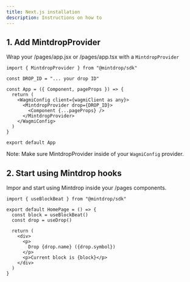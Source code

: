 ```yaml
---
title: Next.js installation
description: Instructions on how to
---
```


## 1. Add MintdropProvider

Wrap your /pages/app.jsx or /pages/app.tsx with a `MintdropProvider`

```tsx
import { MintdropProvider } from "@mintdrop/sdk"

const DROP_ID = "... your drop ID"

const App = ({ Component, pageProps }) => {
  return (
    <WagmiConfig client={wagmiClient as any}>
      <MintdropProvider drop={DROP_ID}>
        <Component {...pageProps} />
      </MintdropProvider>
    </WagmiConfig>
  )
}

export default App
```

Note: Make sure MintdropProvider inside of your `WagmiConfig` provider.

## 2. Start using Mintdrop hooks

Impor and start using Mintdrop inside your /pages components.

```tsx
import { useBlockBeat } from "@mintdrop/sdk"

export default HomePage = () => {
  const block = useBlockBeat()
  const drop = useDrop()

  return (
    <div>
      <p>
        Drop {drop.name} ({drop.symbol})
      </p>
      <p>Current block is {block}</p>
    </div>
  )
}
```
